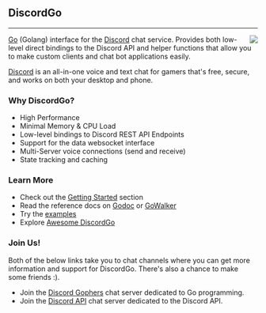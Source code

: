 ## DiscordGo

<hr>
<img align="right" src="https://discordgo/blob/master/docs/img/discordgo.png">

[Go](https://golang.org/) (Golang) interface for the [Discord](https://discord.com/)
chat service. Provides both low-level direct bindings to the
Discord API and helper functions that allow you to make custom clients and chat
bot applications easily.

[Discord](https://discord.com/) is an all-in-one voice and text chat for
gamers that's free, secure, and works on both your desktop and phone.

### Why DiscordGo?

- High Performance
- Minimal Memory & CPU Load
- Low-level bindings to Discord REST API Endpoints
- Support for the data websocket interface
- Multi-Server voice connections (send and receive)
- State tracking and caching

### Learn More

- Check out the [Getting Started](GettingStarted.md) section
- Read the reference docs on [Godoc](https://godoc.org/discordgo) or [GoWalker](https://gowalker.org/discordgo)
- Try the [examples](https://discordgo/tree/master/examples)
- Explore [Awesome DiscordGo](https://discordgo/wiki/Awesome-DiscordGo)

### Join Us!

Both of the below links take you to chat channels where you can get more
information and support for DiscordGo. There's also a chance to make some
friends :).

- Join the [Discord Gophers](https://discord.gg/0f1SbxBZjYoCtNPP) chat server dedicated to Go programming.
- Join the [Discord API](https://discord.com/invite/discord-API) chat server dedicated to the Discord API.
